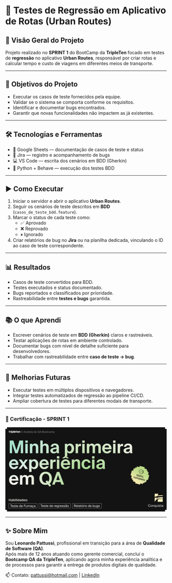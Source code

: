 # 📝 Testes de Regressão em Aplicativo de Rotas (Urban Routes) 

## 📌 Visão Geral do Projeto   
Projeto realizado no **SPRINT 1** do BootCamp da **TripleTen** focado em testes de **regressão** no aplicativo **Urban Routes**, responsável por criar rotas e calcular tempo e custo de viagens em diferentes meios de transporte.  

---

## 🎯 Objetivos do Projeto  
- Executar os casos de teste fornecidos pela equipe.  
- Validar se o sistema se comporta conforme os requisitos.  
- Identificar e documentar bugs encontrados.  
- Garantir que novas funcionalidades não impactem as já existentes.  

---

## 🛠️ Tecnologias e Ferramentas  
- 📝 Google Sheets — documentação de casos de teste e status  
- 🐞 Jira — registro e acompanhamento de bugs  
- 💻 VS Code — escrita dos cenários em BDD (Gherkin)  
- 🐍 Python + Behave — execução dos testes BDD  

---

## ▶️ Como Executar  
1. Iniciar o servidor e abrir o aplicativo **Urban Routes**.  
2. Seguir os cenários de teste descritos em **BDD** (`casos_de_teste_bdd.feature`).  
3. Marcar o status de cada teste como:  
   - ✅ Aprovado  
   - ❌ Reprovado  
   - ⏸ Ignorado  
4. Criar relatórios de bug no **Jira** ou na planilha dedicada, vinculando o ID ao caso de teste correspondente.  

---

## 📊 Resultados  
- Casos de teste convertidos para BDD.  
- Testes executados e status documentado.  
- Bugs reportados e classificados por prioridade.  
- Rastreabilidade entre **testes e bugs** garantida.  

---

## 📚 O que Aprendi  
- Escrever cenários de teste em **BDD (Gherkin)** claros e rastreáveis.  
- Testar aplicações de rotas em ambiente controlado.  
- Documentar bugs com nível de detalhe suficiente para desenvolvedores.  
- Trabalhar com rastreabilidade entre **caso de teste → bug**.  

---

## 🚀 Melhorias Futuras  
- Executar testes em múltiplos dispositivos e navegadores.  
- Integrar testes automatizados de regressão ao pipeline CI/CD.  
- Ampliar cobertura de testes para diferentes modais de transporte.  

---

### 🎉 Certificação - SPRINT 1
<img src="Imagens\PrimeiroSprint.png"> 

---

## ✨ Sobre Mim
Sou **Leonardo Pattussi**, profissional em transição para a área de **Qualidade de Software (QA)**.  
Após mais de 12 anos atuando como gerente comercial, concluí o **Bootcamp QA da TripleTen**, aplicando agora minha experiência analítica e de processos para garantir a entrega de produtos digitais de qualidade.  

📫 Contato: [pattussi@hotmail.com](mailto:pattussi@hotmail.com) | [LinkedIn](https://linkedin.com/in/leonardo-pattussi)  